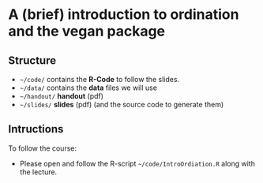 # A (brief) introduction to ordination and the vegan package


## Structure
* `~/code/` contains the **R-Code** to follow the slides.
* `~/data/` contains the **data** files we will use
* `~/handout/` **handout** (pdf)
* `~/slides/` **slides** (pdf) (and the source code to generate them)


## Intructions
To follow the course:

* Please open and follow the R-script `~/code/IntroOrdiation.R` along with the lecture.
